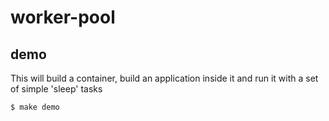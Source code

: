 # worker-pool

## demo
This will build a container, build an application inside it and run it with a set of simple 'sleep' tasks
    
    $ make demo